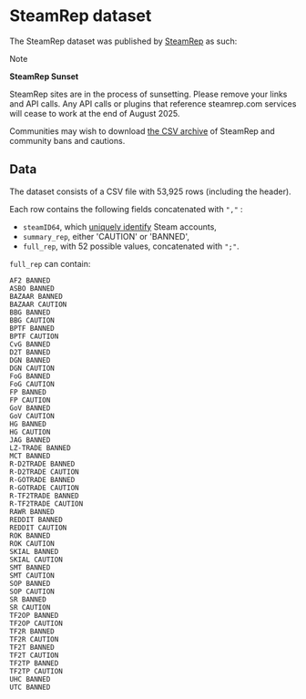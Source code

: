 # SteamRep dataset

The SteamRep dataset was published by [SteamRep][steamrep-homepage] as such:

> [!NOTE]
> **SteamRep Sunset**
> 
> SteamRep sites are in the process of sunsetting. Please remove your links and API calls. Any API calls or plugins that reference steamrep.com services will cease to work at the end of August 2025.
> 
> Communities may wish to download [the CSV archive][steamrep-csv] of SteamRep and community bans and cautions.

## Data

The dataset consists of a CSV file with 53,925 rows (including the header).

Each row contains the following fields concatenated with `","` :
- `steamID64`, which [uniquely identify][steamid-doc] Steam accounts,
- `summary_rep`, either 'CAUTION' or 'BANNED',
- `full_rep`, with 52 possible values, concatenated with `";"`.

`full_rep` can contain:
```
AF2 BANNED
ASBO BANNED
BAZAAR BANNED
BAZAAR CAUTION
BBG BANNED
BBG CAUTION
BPTF BANNED
BPTF CAUTION
CvG BANNED
D2T BANNED
DGN BANNED
DGN CAUTION
FoG BANNED
FoG CAUTION
FP BANNED
FP CAUTION
GoV BANNED
GoV CAUTION
HG BANNED
HG CAUTION
JAG BANNED
LZ-TRADE BANNED
MCT BANNED
R-D2TRADE BANNED
R-D2TRADE CAUTION
R-GOTRADE BANNED
R-GOTRADE CAUTION
R-TF2TRADE BANNED
R-TF2TRADE CAUTION
RAWR BANNED
REDDIT BANNED
REDDIT CAUTION
ROK BANNED
ROK CAUTION
SKIAL BANNED
SKIAL CAUTION
SMT BANNED
SMT CAUTION
SOP BANNED
SOP CAUTION
SR BANNED
SR CAUTION
TF2OP BANNED
TF2OP CAUTION
TF2R BANNED
TF2R CAUTION
TF2T BANNED
TF2T CAUTION
TF2TP BANNED
TF2TP CAUTION
UHC BANNED
UTC BANNED
```

[steamrep-homepage]: <https://steamrep.com/>
[steamrep-csv]: <https://steamrep.com/data/2024/SteamRep_Profiles_BannedCaution_2024_csv.zip>
[steamid-doc]: <https://developer.valvesoftware.com/wiki/SteamID>
